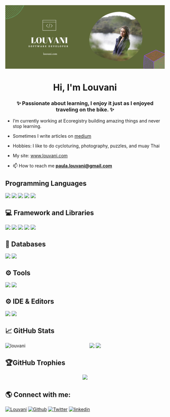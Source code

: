 <img src="./Louvani's-banner.png" />
<!-- <img src="https://raw.githubusercontent.com/kasuken/kasuken/master/BannerGitHub.png" alt="Emanuele Bartolesi - software engineer, content creator and community organizer"> -->
<h1 align="center">Hi, I'm Louvani</h1>
<h3 align="center"> ✨ Passionate about learning, I enjoy it just as I enjoyed traveling on the bike. ✨ </h3>

<!-- ## ✨ Current situation -->


- I’m currently working at Ecoregistry building amazing things and never stop learning.

- Sometimes I write articles on [medium](https://louvani.medium.com/)

- Hobbies: I like to do cycloturing, photography, puzzles, and muay Thai

- My site: <a href="https://www.louvani.com/" target="_blank">www.louvani.com</a>
- 📫 How to reach me **paula.louvani@gmail.com**

## Programming Languages
<p align="left">
  <img src="https://img.shields.io/badge/JavaScript-323330?style=for-the-badge&logo=javascript&logoColor=F7DF1E" />
  <img src="https://img.shields.io/badge/TypeScript-323330?style=for-the-badge&logo=typescript&logoColor=white" />
  <img src="https://img.shields.io/badge/NodeJs-323330?style=for-the-badge&logo=node&logoColor=F7DF1E" />
  <img src="https://img.shields.io/badge/Python-323330?style=for-the-badge&logo=python&logoColor=white" />
  <img src="https://img.shields.io/badge/C-323330?style=for-the-badge&logo=c&logoColor=white" />
</p>

## 💻 Framework and Libraries
<p align="left">
  <img src="https://img.shields.io/badge/NestJs-5E5C5C?style=for-the-badge&logo=nestjs&logoColor=red" />
  <img src="https://img.shields.io/badge/Express-5E5C5C?style=for-the-badge&logo=express&logoColor=white" />
  <img src="https://img.shields.io/badge/React-20232A?style=for-the-badge&logo=react&logoColor=61DAFB" />
  <img src="https://img.shields.io/badge/Bootstrap-563D7C?style=for-the-badge&logo=bootstrap&logoColor=white" />
  <img src="https://img.shields.io/badge/jQuery-0769AD?style=for-the-badge&logo=jquery&logoColor=white" />
</p>

## 💾 Databases
<p align="left">
  <img src="https://img.shields.io/badge/MongoDB-%234ea94b.svg?style=for-the-badge&logo=mongodb&logoColor=white" />
  <img src="https://img.shields.io/badge/MySQL-%2307405e.svg?style=for-the-badge&logo=mysql&logoColor=white" />
</p>

## ⚙️ Tools
<p align="left">
  <img src="https://img.shields.io/badge/Webpack-black?style=for-the-badge&logo=webpack&logoColor=5849BE" />
  <img src="https://img.shields.io/badge/Postman-FF6C37?style=for-the-badge&logo=postman&logoColor=white" />
</p>

## ⚙️ IDE & Editors
<p align="left">
  <img src="https://img.shields.io/badge/Visual_Studio_Code-0078D4?style=for-the-badge&logo=visual%20studio%20code&logoColor=white" />
  <img src="https://img.shields.io/badge/Vim-%234ea94b.svg?style=for-the-badge&logo=Vim&logoColor=white" />
</p>


## 📈 GitHub Stats

<p align="center" style="witdh:100%">
<img align="left" src="https://github-readme-stats.vercel.app/api/top-langs?username=louvani&theme=dracula&hide_border=fals&show_icons=true&locale=en" alt="louvani" />
<img src="https://github-readme-stats.vercel.app/api?username=louvani&theme=dracula&hide_border=false&include_all_commits=false&count_private=true" />
<img src="https://github-readme-streak-stats.herokuapp.com/?user=louvani&theme=dracula&hide_border=false" />
</p>


## 🏆GitHub Trophies
<p align="center" style="witdh:100%">
  <img src="https://github-profile-trophy.vercel.app/?username=louvani&theme=dracula&no-frame=false&no-bg=false&margin-w=4&row=1" />
</p>

## 🌎 Connect with me:

[<img alt="Louvani" src="https://img.shields.io/badge/My_Site-%234ea94b.svg?&style=for-the-badge&logoColor=white" />](https://www.louvani.com/)
[<img alt="Github" src="https://img.shields.io/badge/GitHub-%2312100E.svg?&style=for-the-badge&logo=Github&logoColor=white" />](https://github.com/louvani)
[<img alt="Twitter" src="https://img.shields.io/badge/twitter-%231DA1F2.svg?&style=for-the-badge&logo=twitter&logoColor=white" />](https://twitter.com/PaulaLouvani)
[<img alt="linkedin" src="https://img.shields.io/badge/linkedin-%230077B5.svg?&style=for-the-badge&logo=linkedin&logoColor=white" />](https://www.linkedin.com/in/paula-louvani/)


